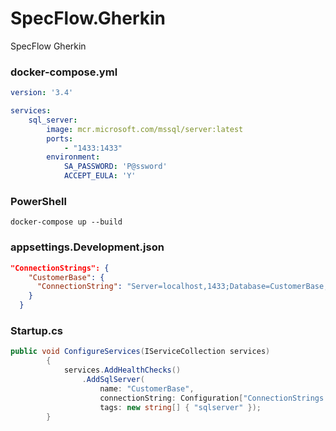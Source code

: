 # SpecFlow.Gherkin
SpecFlow Gherkin

### docker-compose.yml
```yaml
version: '3.4'

services:
    sql_server:
        image: mcr.microsoft.com/mssql/server:latest
        ports:
            - "1433:1433"
        environment:
            SA_PASSWORD: 'P@ssword'
            ACCEPT_EULA: 'Y'
```

### PowerShell
```shell
docker-compose up --build
```

### appsettings.Development.json
```json
"ConnectionStrings": {
    "CustomerBase": {
      "ConnectionString": "Server=localhost,1433;Database=CustomerBase;User ID=sa;Password=P@ssword"
    }
  }
```

### Startup.cs
```csharp
public void ConfigureServices(IServiceCollection services)
        {
            services.AddHealthChecks()
                .AddSqlServer(
                    name: "CustomerBase",
                    connectionString: Configuration["ConnectionStrings:CustomerBase:ConnectionString"],
                    tags: new string[] { "sqlserver" });
        }
```
